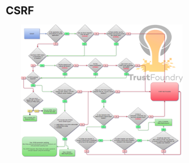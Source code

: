 # CSRF

<figure><img src="../../.gitbook/assets/image (99).png" alt=""><figcaption></figcaption></figure>
